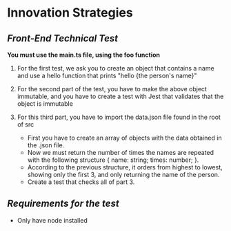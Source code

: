 # Innovation Strategies
## _Front-End Technical Test_

__You must use the main.ts file, using the foo function__

1. For the first test, we ask you to create an object that contains a name and use a hello function that prints "hello {the person's name}"

2. For the second part of the test, you have to make the above object immutable, and you have to create a test with Jest that validates that the object is immutable

3. For this third part, you have to import the data.json file found in the root of src
    - First you have to create an array of objects with the data obtained in the .json file.
    - Now we must return the number of times the names are repeated with the following structure { name: string; times: number; }.
    - According to the previous structure, it orders from highest to lowest, showing only the first 3, and only returning the name of the person.
    - Create a test that checks all of part 3.

## _Requirements for the test_
  - Only have node installed
